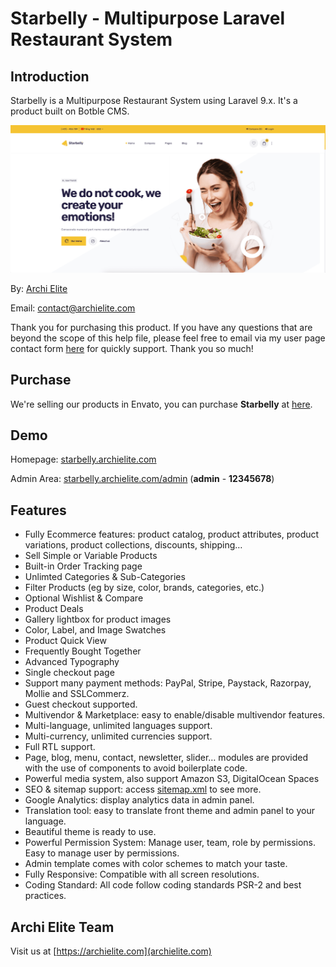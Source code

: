 # Starbelly - Multipurpose Laravel Restaurant System

## Introduction

Starbelly is a Multipurpose Restaurant System using Laravel 9.x. It's a product built on Botble CMS.

![](images/overview.png)

By: [Archi Elite](https://archielite.com)

Email: [contact@archielite.com](mailto:contact@archielite.com)

Thank you for purchasing this product. If you have any questions that are beyond the scope of this help file,
please feel free to email via my user page contact form [here](https://codecanyon.net.net/user/archielite) for quickly support. Thank you so much!

## Purchase

We're selling our products in Envato, you can purchase **Starbelly** at [here](https://codecanyon.net/user/archielite/portfolio).

## Demo

Homepage: [starbelly.archielite.com](https://starbelly.archielite.com)

Admin Area: [starbelly.archielite.com/admin](https://starbelly.archielite.com/admin) (**admin** - **12345678**)

## Features

- Fully Ecommerce features: product catalog, product attributes, product variations, product collections, discounts, shipping…
- Sell Simple or Variable Products
- Built-in Order Tracking page
- Unlimted Categories & Sub-Categories
- Filter Products (eg by size, color, brands, categories, etc.)
- Optional Wishlist & Compare
- Product Deals
- Gallery lightbox for product images
- Color, Label, and Image Swatches
- Product Quick View
- Frequently Bought Together
- Advanced Typography
- Single checkout page
- Support many payment methods: PayPal, Stripe, Paystack, Razorpay, Mollie and SSLCommerz.
- Guest checkout supported.
- Multivendor & Marketplace: easy to enable/disable multivendor features.
- Multi-language, unlimited languages support.
- Multi-currency, unlimited currencies support.
- Full RTL support.
- Page, blog, menu, contact, newsletter, slider… modules are provided with the use of components to avoid boilerplate code.
- Powerful media system, also support Amazon S3, DigitalOcean Spaces
- SEO & sitemap support: access [sitemap.xml](https://starbelly.archielite.com/sitemap.xml) to see more.
- Google Analytics: display analytics data in admin panel.
- Translation tool: easy to translate front theme and admin panel to your language.
- Beautiful theme is ready to use.
- Powerful Permission System: Manage user, team, role by permissions. Easy to manage user by permissions.
- Admin template comes with color schemes to match your taste.
- Fully Responsive: Compatible with all screen resolutions.
- Coding Standard: All code follow coding standards PSR-2 and best practices.

## Archi Elite Team

Visit us at [https://archielite.com](archielite.com)
